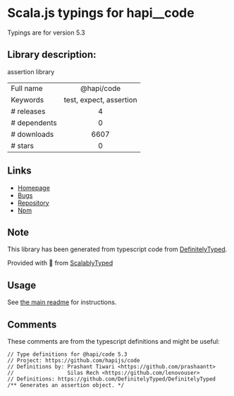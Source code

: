 
# Scala.js typings for hapi__code

Typings are for version 5.3

## Library description:
assertion library

|                    |                 |
| ------------------ | :-------------: |
| Full name          | @hapi/code |
| Keywords           | test, expect, assertion |
| # releases         | 4 |
| # dependents       | 0 |
| # downloads        | 6607 |
| # stars            | 0 |

## Links
- [Homepage](https://github.com/hapijs/code#readme)
- [Bugs](https://github.com/hapijs/code/issues)
- [Repository](https://github.com/hapijs/code)
- [Npm](https://www.npmjs.com/package/%40hapi%2Fcode)
    


## Note
This library has been generated from typescript code from [DefinitelyTyped](https://definitelytyped.org).

Provided with :purple_heart: from [ScalablyTyped](https://github.com/oyvindberg/ScalablyTyped)

## Usage
See [the main readme](../../readme.md) for instructions.

## Comments

These comments are from the typescript definitions and might be useful:
```
// Type definitions for @hapi/code 5.3
// Project: https://github.com/hapijs/code
// Definitions by: Prashant Tiwari <https://github.com/prashaantt>
//                 Silas Rech <https://github.com/lenovouser>
// Definitions: https://github.com/DefinitelyTyped/DefinitelyTyped
/** Generates an assertion object. */

```

